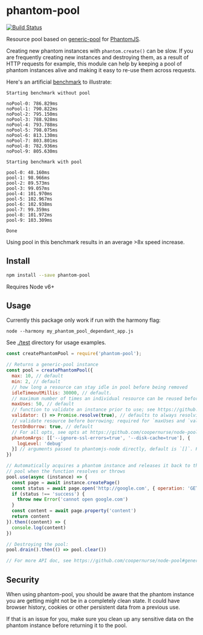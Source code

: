 # phantom-pool

[![Build Status](https://travis-ci.org/blockai/phantom-pool.svg?branch=master)](https://travis-ci.org/blockai/phantom-pool)

Resource pool based on [generic-pool](https://github.com/coopernurse/node-pool) for [PhantomJS](https://github.com/amir20/phantomjs-node).

Creating new phantom instances with `phantom.create()` can be slow. If
you are frequently creating new instances and destroying them, as a
result of HTTP requests for example, this module can help by keeping a
pool of phantom instances alive and making it easy to re-use them across
requests.

Here's an artificial [benchmark](./test/benchmark.js) to illustrate:

```
Starting benchmark without pool

noPool-0: 786.829ms
noPool-1: 790.822ms
noPool-2: 795.150ms
noPool-3: 788.928ms
noPool-4: 793.788ms
noPool-5: 798.075ms
noPool-6: 813.130ms
noPool-7: 803.801ms
noPool-8: 782.936ms
noPool-9: 805.630ms

Starting benchmark with pool

pool-0: 48.160ms
pool-1: 98.966ms
pool-2: 89.573ms
pool-3: 99.057ms
pool-4: 101.970ms
pool-5: 102.967ms
pool-6: 102.938ms
pool-7: 99.359ms
pool-8: 101.972ms
pool-9: 103.309ms

Done
```

Using pool in this benchmark results in an average >8x speed increase.

## Install

```bash
npm install --save phantom-pool
```

Requires Node v6+

## Usage

Currently this package only work if run with the harmony flag:
```
node --harmony my_phantom_pool_dependant_app.js
```

See [./test](./test) directory for usage examples.

```javascript
const createPhantomPool = require('phantom-pool');

// Returns a generic-pool instance
const pool = createPhantomPool({
  max: 10, // default
  min: 2, // default
  // how long a resource can stay idle in pool before being removed
  idleTimeoutMillis: 30000, // default.
  // maximum number of times an individual resource can be reused before being destroyed; set to 0 to disable
  maxUses: 50, // default
  // function to validate an instance prior to use; see https://github.com/coopernurse/node-pool#createpool
  validator: () => Promise.resolve(true), // defaults to always resolving true
  // validate resource before borrowing; required for `maxUses and `validator`
  testOnBorrow: true, // default
  // For all opts, see opts at https://github.com/coopernurse/node-pool#createpool
  phantomArgs: [['--ignore-ssl-errors=true', '--disk-cache=true'], {
    logLevel: 'debug'
  }] // arguments passed to phantomjs-node directly, default is `[]`. For all opts, see https://github.com/amir20/phantomjs-node#phantom-object-api
})

// Automatically acquires a phantom instance and releases it back to the
// pool when the function resolves or throws
pool.use(async (instance) => {
  const page = await instance.createPage()
  const status = await page.open('http://google.com', { operation: 'GET' })
  if (status !== 'success') {
    throw new Error('cannot open google.com')
  }
  const content = await page.property('content')
  return content
}).then((content) => {
  console.log(content)
})

// Destroying the pool:
pool.drain().then(() => pool.clear())

// For more API doc, see https://github.com/coopernurse/node-pool#generic-pool
```

## Security

When using phantom-pool, you should be aware that the phantom instance
you are getting might not be in a completely clean state. It could have
browser history, cookies or other persistent data from a previous use.

If that is an issue for you, make sure you clean up any sensitive data
on the phantom instance before returning it to the pool.
